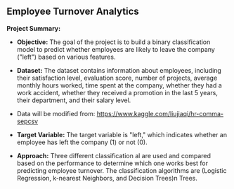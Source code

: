 ## Employee Turnover Analytics ##
**Project Summary:**

- **Objective:** The goal of the project is to build a binary classification model to predict whether employees are likely to leave the company ("left") based on various features.
  
- **Dataset:** The dataset contains information about employees, including their satisfaction level, evaluation score, number of projects, average monthly hours worked, time spent at the company, whether they had a work accident, whether they received a promotion in the last 5 years, their department, and their salary level.

- Data will be modified from: 
https://www.kaggle.com/liujiaqi/hr-comma-sepcsv
  
- **Target Variable:** The target variable is "left," which indicates whether an employee has left the company (1) or not (0).
  
- **Approach:** Three different classification al are used and compared based on the performance to determine which one works best for predicting employee turnover. The classification algorithms are (Logistic Regression, k-nearest Neighbors, and Decision Trees)n Trees.

